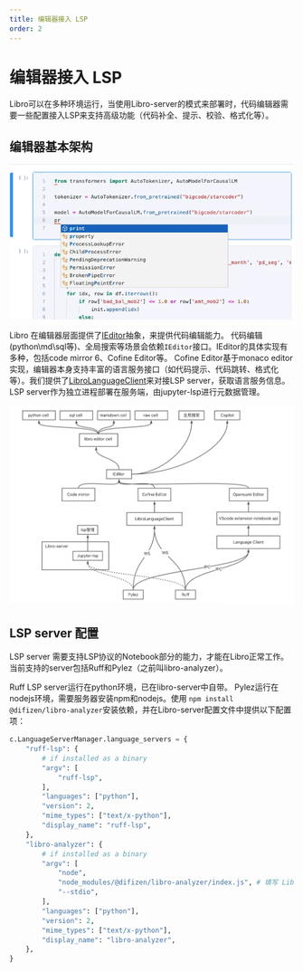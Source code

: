 ```yaml
---
title: 编辑器接入 LSP
order: 2
---
```


# 编辑器接入 LSP

Libro可以在多种环境运行，当使用Libro-server的模式来部署时，代码编辑器需要一些配置接入LSP来支持高级功能（代码补全、提示、校验、格式化等）。

## 编辑器基本架构

![editor demo](./image-1.png)

Libro 在编辑器层面提供了[IEditor](https://github.com/difizen/libro/blob/ea46403edaa99488a59b0f94554c22b7115b3d6f/packages/libro-code-editor/src/code-editor-protocol.ts#L207)抽象，来提供代码编辑能力。
代码编辑(python\md\sql等)、全局搜索等场景会依赖`IEditor`接口。IEditor的具体实现有多种，包括code mirror 6、Cofine Editor等。
Cofine Editor基于monaco editor实现，编辑器本身支持丰富的语言服务接口（如代码提示、代码跳转、格式化等）。我们提供了[LibroLanguageClient](https://github.com/difizen/libro/blob/ea46403edaa99488a59b0f94554c22b7115b3d6f/packages/libro-language-client/src/libro-language-client.ts#L29)来对接LSP server，获取语言服务信息。LSP server作为独立进程部署在服务端，由jupyter-lsp进行元数据管理。

![alt text](./image.png)

## LSP server 配置

LSP server 需要支持LSP协议的Notebook部分的能力，才能在Libro正常工作。当前支持的server包括Ruff和Pylez（之前叫libro-analyzer）。

Ruff LSP server运行在python环境，已在libro-server中自带。
Pylez运行在nodejs环境，需要服务器安装npm和nodejs。使用 `npm install @difizen/libro-analyzer`安装依赖，并在Libro-server配置文件中提供以下配置项：

```python
c.LanguageServerManager.language_servers = {
    "ruff-lsp": {
        # if installed as a binary
        "argv": [
            "ruff-lsp",
        ],
        "languages": ["python"],
        "version": 2,
        "mime_types": ["text/x-python"],
        "display_name": "ruff-lsp",
    },
    "libro-analyzer": {
        # if installed as a binary
        "argv": [
            "node",
            "node_modules/@difizen/libro-analyzer/index.js", # 填写 Libro-analyzer 的实际安装地址
            "--stdio",
        ],
        "languages": ["python"],
        "version": 2,
        "mime_types": ["text/x-python"],
        "display_name": "libro-analyzer",
    },
}
```
